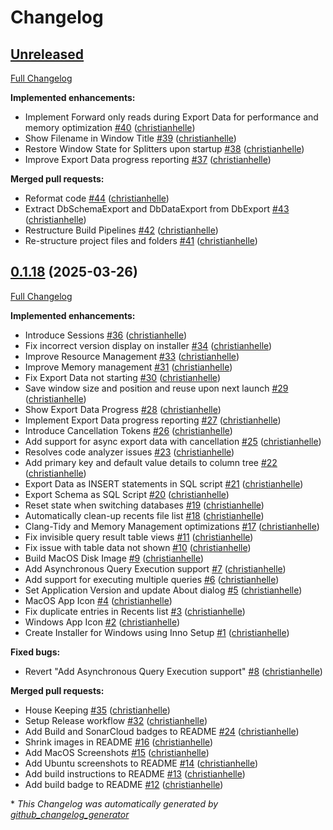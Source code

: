 # Changelog

## [Unreleased](https://github.com/christianhelle/sqlitequery/tree/HEAD)

[Full Changelog](https://github.com/christianhelle/sqlitequery/compare/0.1.18...HEAD)

**Implemented enhancements:**

- Implement Forward only reads during Export Data for performance and memory optimization [\#40](https://github.com/christianhelle/sqlitequery/pull/40) ([christianhelle](https://github.com/christianhelle))
- Show Filename in Window Title [\#39](https://github.com/christianhelle/sqlitequery/pull/39) ([christianhelle](https://github.com/christianhelle))
- Restore Window State for Splitters upon startup [\#38](https://github.com/christianhelle/sqlitequery/pull/38) ([christianhelle](https://github.com/christianhelle))
- Improve Export Data progress reporting [\#37](https://github.com/christianhelle/sqlitequery/pull/37) ([christianhelle](https://github.com/christianhelle))

**Merged pull requests:**

- Reformat code [\#44](https://github.com/christianhelle/sqlitequery/pull/44) ([christianhelle](https://github.com/christianhelle))
- Extract DbSchemaExport and DbDataExport from DbExport [\#43](https://github.com/christianhelle/sqlitequery/pull/43) ([christianhelle](https://github.com/christianhelle))
- Restructure Build Pipelines [\#42](https://github.com/christianhelle/sqlitequery/pull/42) ([christianhelle](https://github.com/christianhelle))
- Re-structure project files and folders [\#41](https://github.com/christianhelle/sqlitequery/pull/41) ([christianhelle](https://github.com/christianhelle))

## [0.1.18](https://github.com/christianhelle/sqlitequery/tree/0.1.18) (2025-03-26)

[Full Changelog](https://github.com/christianhelle/sqlitequery/compare/824c095995cb1bf0ef088f1ad9e6406380dee980...0.1.18)

**Implemented enhancements:**

- Introduce Sessions [\#36](https://github.com/christianhelle/sqlitequery/pull/36) ([christianhelle](https://github.com/christianhelle))
- Fix incorrect version display on installer [\#34](https://github.com/christianhelle/sqlitequery/pull/34) ([christianhelle](https://github.com/christianhelle))
- Improve Resource Management [\#33](https://github.com/christianhelle/sqlitequery/pull/33) ([christianhelle](https://github.com/christianhelle))
- Improve Memory management [\#31](https://github.com/christianhelle/sqlitequery/pull/31) ([christianhelle](https://github.com/christianhelle))
- Fix Export Data not starting [\#30](https://github.com/christianhelle/sqlitequery/pull/30) ([christianhelle](https://github.com/christianhelle))
- Save window size and position and reuse upon next launch [\#29](https://github.com/christianhelle/sqlitequery/pull/29) ([christianhelle](https://github.com/christianhelle))
- Show Export Data Progress [\#28](https://github.com/christianhelle/sqlitequery/pull/28) ([christianhelle](https://github.com/christianhelle))
- Implement Export Data progress reporting [\#27](https://github.com/christianhelle/sqlitequery/pull/27) ([christianhelle](https://github.com/christianhelle))
- Introduce Cancellation Tokens [\#26](https://github.com/christianhelle/sqlitequery/pull/26) ([christianhelle](https://github.com/christianhelle))
- Add support for async export data with cancellation [\#25](https://github.com/christianhelle/sqlitequery/pull/25) ([christianhelle](https://github.com/christianhelle))
- Resolves code analyzer issues [\#23](https://github.com/christianhelle/sqlitequery/pull/23) ([christianhelle](https://github.com/christianhelle))
- Add primary key and default value details to column tree [\#22](https://github.com/christianhelle/sqlitequery/pull/22) ([christianhelle](https://github.com/christianhelle))
- Export Data as INSERT statements in SQL script [\#21](https://github.com/christianhelle/sqlitequery/pull/21) ([christianhelle](https://github.com/christianhelle))
- Export Schema as SQL Script [\#20](https://github.com/christianhelle/sqlitequery/pull/20) ([christianhelle](https://github.com/christianhelle))
- Reset state when switching databases [\#19](https://github.com/christianhelle/sqlitequery/pull/19) ([christianhelle](https://github.com/christianhelle))
- Automatically clean-up recents file list [\#18](https://github.com/christianhelle/sqlitequery/pull/18) ([christianhelle](https://github.com/christianhelle))
- Clang-Tidy and Memory Management optimizations [\#17](https://github.com/christianhelle/sqlitequery/pull/17) ([christianhelle](https://github.com/christianhelle))
- Fix invisible query result table views [\#11](https://github.com/christianhelle/sqlitequery/pull/11) ([christianhelle](https://github.com/christianhelle))
- Fix issue with table data not shown [\#10](https://github.com/christianhelle/sqlitequery/pull/10) ([christianhelle](https://github.com/christianhelle))
- Build MacOS Disk Image [\#9](https://github.com/christianhelle/sqlitequery/pull/9) ([christianhelle](https://github.com/christianhelle))
- Add Asynchronous Query Execution support [\#7](https://github.com/christianhelle/sqlitequery/pull/7) ([christianhelle](https://github.com/christianhelle))
- Add support for executing multiple queries [\#6](https://github.com/christianhelle/sqlitequery/pull/6) ([christianhelle](https://github.com/christianhelle))
- Set Application Version and update About dialog [\#5](https://github.com/christianhelle/sqlitequery/pull/5) ([christianhelle](https://github.com/christianhelle))
- MacOS App Icon [\#4](https://github.com/christianhelle/sqlitequery/pull/4) ([christianhelle](https://github.com/christianhelle))
- Fix duplicate entries in Recents list [\#3](https://github.com/christianhelle/sqlitequery/pull/3) ([christianhelle](https://github.com/christianhelle))
- Windows App Icon [\#2](https://github.com/christianhelle/sqlitequery/pull/2) ([christianhelle](https://github.com/christianhelle))
- Create Installer for Windows using Inno Setup [\#1](https://github.com/christianhelle/sqlitequery/pull/1) ([christianhelle](https://github.com/christianhelle))

**Fixed bugs:**

- Revert "Add Asynchronous Query Execution support" [\#8](https://github.com/christianhelle/sqlitequery/pull/8) ([christianhelle](https://github.com/christianhelle))

**Merged pull requests:**

- House Keeping [\#35](https://github.com/christianhelle/sqlitequery/pull/35) ([christianhelle](https://github.com/christianhelle))
- Setup Release workflow [\#32](https://github.com/christianhelle/sqlitequery/pull/32) ([christianhelle](https://github.com/christianhelle))
- Add Build and SonarCloud badges to README [\#24](https://github.com/christianhelle/sqlitequery/pull/24) ([christianhelle](https://github.com/christianhelle))
- Shrink images in README [\#16](https://github.com/christianhelle/sqlitequery/pull/16) ([christianhelle](https://github.com/christianhelle))
- Add MacOS Screenshots [\#15](https://github.com/christianhelle/sqlitequery/pull/15) ([christianhelle](https://github.com/christianhelle))
- Add Ubuntu screenshots to README [\#14](https://github.com/christianhelle/sqlitequery/pull/14) ([christianhelle](https://github.com/christianhelle))
- Add build instructions to README [\#13](https://github.com/christianhelle/sqlitequery/pull/13) ([christianhelle](https://github.com/christianhelle))
- Add build badge to README [\#12](https://github.com/christianhelle/sqlitequery/pull/12) ([christianhelle](https://github.com/christianhelle))



\* *This Changelog was automatically generated by [github_changelog_generator](https://github.com/github-changelog-generator/github-changelog-generator)*
